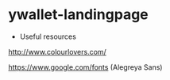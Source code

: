 # ywallet-landingpage

- Useful resources

http://www.colourlovers.com/

https://www.google.com/fonts (Alegreya Sans)